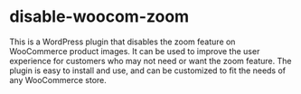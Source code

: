 # disable-woocom-zoom
This is a WordPress plugin that disables the zoom feature on WooCommerce product images. It can be used to improve the user experience for customers who may not need or want the zoom feature. The plugin is easy to install and use, and can be customized to fit the needs of any WooCommerce store.
